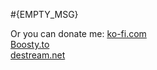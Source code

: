 #{EMPTY_MSG}

Or you can donate me:
[ko-fi.com](https://ko-fi.com/mopkob)  
[Boosty.to](https://boosty.to/mopkob/single-payment/donation/299388?share=target_link)  
[destream.net](https://destream.net/live/mopkob/donate)   







